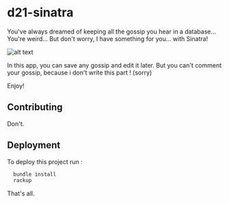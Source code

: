 # d21-sinatra

You've always dreamed of keeping all the gossip you hear in a database... You're weird... But don't worry, I have something for you... with Sinatra!

![alt text](https://www.profession-spectacle.com/wp-content/uploads/2018/05/Frank-Sinatra-1280x640.jpg)

In this app, you can save any gossip and edit it later. But you can't comment your gossip, because i don't write this part ! (sorry)

Enjoy!

## Contributing

Don't.

## Deployment

To deploy this project run :

```bash
  bundle install
  rackup
```

That's all.